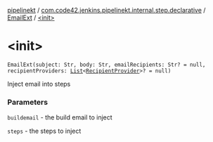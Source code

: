 [pipelinekt](../../index.md) / [com.code42.jenkins.pipelinekt.internal.step.declarative](../index.md) / [EmailExt](index.md) / [&lt;init&gt;](./-init-.md)

# &lt;init&gt;

`EmailExt(subject: Str, body: Str, emailRecipients: Str? = null, recipientProviders: `[`List`](https://kotlinlang.org/api/latest/jvm/stdlib/kotlin.collections/-list/index.html)`<`[`RecipientProvider`](../../com.code42.jenkins.pipelinekt.core.notifications/-recipient-provider/index.md)`>? = null)`

Inject email into steps

### Parameters

`buildemail` - the build email to inject

`steps` - the steps to inject
